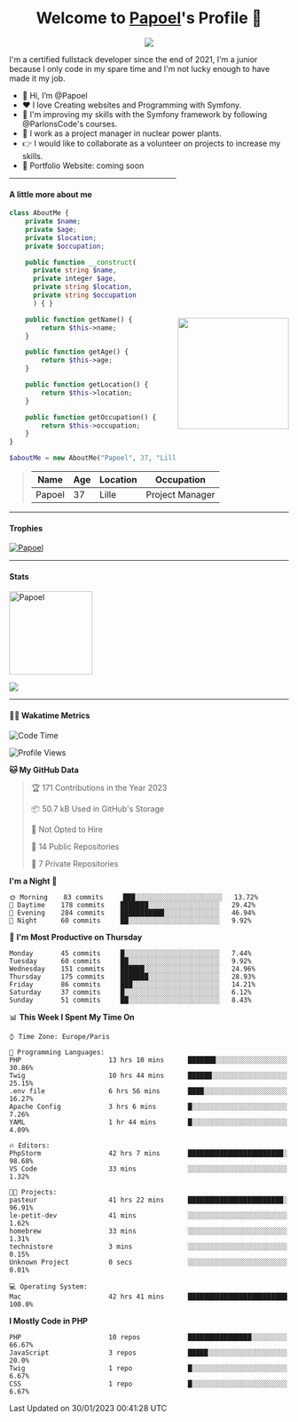 <p align="center">
  <h1 align="center">Welcome to <a href="https://github.com/Papoel">Papoel</a>'s Profile 👋</h1>
</p>
<p align="center">
  <a align="center" href="https://github.com/DenverCoder1/readme-typing-svg"><img src="https://readme-typing-svg.herokuapp.com?&font=IBM+Plex+Sans&color=F72EE2&size=25&lines=Welcome+to+my+GitHub+Profile!;I'm+a+Junior+.+.+.;I'm+a+backend+developer;I'm+a+in+love+with+Symfony" /></a>
</p>
<p>I'm a certified fullstack developer since the end of 2021, I'm a junior because I only code in my spare time and I'm not lucky enough to have made it my job.
</p>

<div>
  <ul align="left">
    <li>👋 Hi, I’m @Papoel</li>
    <li>❤️ I love Creating websites and Programming with Symfony.</li>
    <li>🌱 I'm improving my skills with the Symfony framework by following @ParlonsCode's courses.</li>
    <li>💼 I work as a project manager in nuclear power plants.</li>
    <li>👉 I would like to collaborate as a volunteer on projects to increase my skills.</li>
    <li>🧐 Portfolio Website: coming soon</li>
  </ul>

<img align="right" style="width:200px; margin-top:50%; display:block;" src="https://media.giphy.com/media/M9gbBd9nbDrOTu1Mqx/giphy.gif">
</div>

---
#### A little more about me
```php
class AboutMe {
    private $name;
    private $age;
    private $location;
    private $occupation;

    public function __construct(
      private string $name, 
      private integer $age, 
      private string $location, 
      private string $occupation
      ) { }

    public function getName() {
        return $this->name;
    }

    public function getAge() {
        return $this->age;
    }

    public function getLocation() {
        return $this->location;
    }

    public function getOccupation() {
        return $this->occupation;
    }
}

$aboutMe = new AboutMe("Papoel", 37, "Lille", "Project Manager");
```
>| Name     | Age | Location   | Occupation     |
>|----------|-----|------------|----------------|
>| Papoel   | 37  | Lille      | Project Manager|

---
#### Trophies

<p align="left">
  <a href="https://github.com/Papoel/github-profile-trophy">
    <img src="https://github-profile-trophy.vercel.app/?username=Papoel&row=2&column=6&theme=onedark&column=8&no-frame=false&no-bg=false" 
         alt="Papoel">
  </a>
</p>

---
#### Stats
<p align="left">
  <img align="center" height="150em" src="https://github-readme-streak-stats.herokuapp.com/?user=Papoel&theme=onedark" alt="Papoel" />
</p>

<p>
<!-- GitHub Stats -->
<picture>
  <source 
    srcset="https://github-readme-stats.vercel.app/api?username=papoel&show_icons=true&theme=dark"
    media="(prefers-color-scheme: dark)"
  />
  <source
    srcset="https://github-readme-stats.vercel.app/api?username=papoel&show_icons=true"
    media="(prefers-color-scheme: light), (prefers-color-scheme: no-preference)"
  />
  <img src="https://github-readme-stats.vercel.app/api?username=papoel&show_icons=true" />
</picture>
</p>

----
####  🧑‍💻 Wakatime Metrics
<!--START_SECTION:waka-->
![Code Time](http://img.shields.io/badge/Code%20Time-2%2C990%20hrs%201%20min-blue)

![Profile Views](http://img.shields.io/badge/Profile%20Views-9-blue)

**🐱 My GitHub Data** 

> 🏆 171 Contributions in the Year 2023
 > 
> 📦 50.7 kB Used in GitHub's Storage 
 > 
> 🚫 Not Opted to Hire
 > 
> 📜 14 Public Repositories 
 > 
> 🔑 7 Private Repositories  
 > 
**I'm a Night 🦉** 

```text
🌞 Morning    83 commits     ███░░░░░░░░░░░░░░░░░░░░░░   13.72% 
🌆 Daytime    178 commits    ███████░░░░░░░░░░░░░░░░░░   29.42% 
🌃 Evening    284 commits    ███████████░░░░░░░░░░░░░░   46.94% 
🌙 Night      60 commits     ██░░░░░░░░░░░░░░░░░░░░░░░   9.92%

```
📅 **I'm Most Productive on Thursday** 

```text
Monday       45 commits     █░░░░░░░░░░░░░░░░░░░░░░░░   7.44% 
Tuesday      60 commits     ██░░░░░░░░░░░░░░░░░░░░░░░   9.92% 
Wednesday    151 commits    ██████░░░░░░░░░░░░░░░░░░░   24.96% 
Thursday     175 commits    ███████░░░░░░░░░░░░░░░░░░   28.93% 
Friday       86 commits     ███░░░░░░░░░░░░░░░░░░░░░░   14.21% 
Saturday     37 commits     █░░░░░░░░░░░░░░░░░░░░░░░░   6.12% 
Sunday       51 commits     ██░░░░░░░░░░░░░░░░░░░░░░░   8.43%

```


📊 **This Week I Spent My Time On** 

```text
⌚︎ Time Zone: Europe/Paris

💬 Programming Languages: 
PHP                      13 hrs 10 mins      ███████░░░░░░░░░░░░░░░░░░   30.86% 
Twig                     10 hrs 44 mins      ██████░░░░░░░░░░░░░░░░░░░   25.15% 
.env file                6 hrs 56 mins       ████░░░░░░░░░░░░░░░░░░░░░   16.27% 
Apache Config            3 hrs 6 mins        █░░░░░░░░░░░░░░░░░░░░░░░░   7.26% 
YAML                     1 hr 44 mins        █░░░░░░░░░░░░░░░░░░░░░░░░   4.09%

🔥 Editors: 
PhpStorm                 42 hrs 7 mins       ████████████████████████░   98.68% 
VS Code                  33 mins             ░░░░░░░░░░░░░░░░░░░░░░░░░   1.32%

🐱‍💻 Projects: 
pasteur                  41 hrs 22 mins      ████████████████████████░   96.91% 
le-petit-dev             41 mins             ░░░░░░░░░░░░░░░░░░░░░░░░░   1.62% 
homebrew                 33 mins             ░░░░░░░░░░░░░░░░░░░░░░░░░   1.31% 
technistore              3 mins              ░░░░░░░░░░░░░░░░░░░░░░░░░   0.15% 
Unknown Project          0 secs              ░░░░░░░░░░░░░░░░░░░░░░░░░   0.01%

💻 Operating System: 
Mac                      42 hrs 41 mins      █████████████████████████   100.0%

```

**I Mostly Code in PHP** 

```text
PHP                      10 repos            ████████████████░░░░░░░░░   66.67% 
JavaScript               3 repos             █████░░░░░░░░░░░░░░░░░░░░   20.0% 
Twig                     1 repo              █░░░░░░░░░░░░░░░░░░░░░░░░   6.67% 
CSS                      1 repo              █░░░░░░░░░░░░░░░░░░░░░░░░   6.67%

```



 Last Updated on 30/01/2023 00:41:28 UTC
<!--END_SECTION:waka-->

